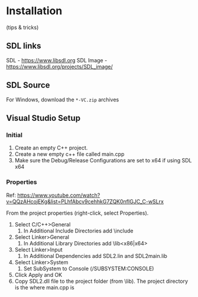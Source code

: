 # Installation
(tips & tricks)

## SDL links
SDL - https://www.libsdl.org
SDL Image - https://www.libsdl.org/projects/SDL_image/

## SDL Source
For Windows, download the ```*-VC.zip``` archives

## Visual Studio Setup
### Initial
1. Create an empty C++ project.
2. Create a new empty c++ file called main.cpp
3. Make sure the Debug/Release Configurations are set to x64 if using SDL x64

### Properties
Ref: https://www.youtube.com/watch?v=QQzAHcojEKg&list=PLhfAbcv9cehhkG7ZQK0nfIGJC_C-wSLrx

From the project properties (right-click, select Properties).
1. Select C/C++>General
	1. In Additional Include Directories add <SDL install location>\include
2. Select Linker>General
	1. In Additional Library Directories add <SDL install location>\lib\<x86|x64>
3. Select Linker>Input
	1. In Additional Dependencies add SDL2.lin and SDL2main.lib
4. Select Linker>System
	1. Set SubSystem to Console (/SUBSYSTEM:CONSOLE)
5. Click Apply and OK
6. Copy SDL2.dll file to the project folder (from <SDL install location>\lib). The project directory is the where main.cpp is